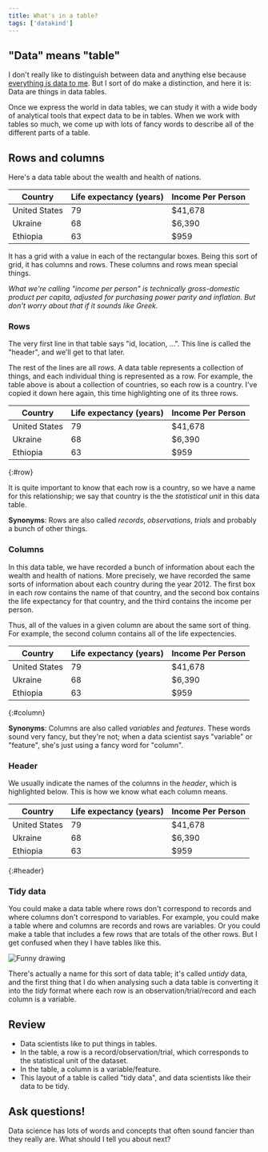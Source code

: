 ```yaml
---
title: What's in a table?
tags: ['datakind']
---
```

<style>
#row tbody tr:nth-of-type(2n),
#column tbody tr td:nth-of-type(2n),
#header thead tr
{
  color: white;
  background-color: rgb(254, 87, 161);
}
</style>

## "Data" means "table"
I don't really like to distinguish between data and anything else
because [everything is data to me](/!/world-data-world). But I sort
of do make a distinction, and here it is: Data are things in data tables.

Once we express the world in data tables, we can study it with a
wide body of analytical tools that expect data to be in tables.
When we work with tables so much, we come up with lots of fancy
words to describe all of the different parts of a table.

## Rows and columns
Here's a data table about the wealth and health of nations.

Country | Life expectancy (years) | Income Per Person
------- | ----------------------- | -----------------
United States                | 79 | $41,678
Ukraine                      | 68 |  $6,390
Ethiopia                     | 63 |    $959

It has a grid with a value in each of the rectangular boxes.
Being this sort of grid, it has columns and rows. These columns
and rows mean special things.

*What we're calling "income per person" is technically gross-domestic product per
capita, adjusted for purchasing power parity and inflation. But don't worry about
that if it sounds like Greek.*

### Rows
The very first line in that table says "id, location, ...".
This line is called the "header", and we'll get to that later.

The rest of the lines are all *rows*.
A data table represents a collection of things, and each individual
thing is represented as a row. For example, the table above is about a
collection of countries, so each row is a country. I've copied it down
here again, this time highlighting one of its three rows.

Country | Life expectancy (years) | Income Per Person
------- | ----------------------- | -----------------
United States                | 79 | $41,678
Ukraine                      | 68 |  $6,390
Ethiopia                     | 63 |    $959
{:#row}

It is quite important to know that each row is a country, so we have a
name for this relationship; we say that country is the the *statistical unit*
in this data table.

**Synonyms**: Rows are also called *records*, *observations*, *trials*
and probably a bunch of other things.

### Columns
In this data table, we have recorded a bunch of information about
each the wealth and health of nations. More precisely, we have recorded
the same sorts of information about each country during the year 2012.
The first box in each row contains the name of that country,
and the second box contains the life expectancy for that country,
and the third contains the income per person.

Thus, all of the values in a given column are about the same sort of thing.
For example, the second column contains all of the life expectencies.

Country | Life expectancy (years) | Income Per Person
------- | ----------------------- | -----------------
United States                | 79 | $41,678
Ukraine                      | 68 |  $6,390
Ethiopia                     | 63 |    $959
{:#column}

**Synonyms**: Columns are also called *variables* and *features*. These words
sound very fancy, but they're not; when a data scientist says "variable" or
"feature", she's just using a fancy word for "column".

### Header
We usually indicate the names of the columns in the *header*, which is
highlighted below. This is how we know what each column means.

Country | Life expectancy (years) | Income Per Person
------- | ----------------------- | -----------------
United States                | 79 | $41,678
Ukraine                      | 68 |  $6,390
Ethiopia                     | 63 |    $959
{:#header}

### Tidy data
You could make a data table where rows don't correspond to records
and where columns don't correspond to variables. For example, you could make
a table where and columns are records and rows are variables. Or you could
make a table that includes a few rows that are totals of the other rows.
But I get confused when they I have tables like this.

![Funny drawing]()

There's actually a name for this sort of data table; it's called *untidy*
data, and the first thing that I do when analysing such a data table is
converting it into the *tidy* format where each row is an observation/trial/record
and each column is a variable.

## Review

* Data scientists like to put things in tables.
* In the table, a row is a record/observation/trial, which corresponds to the
    statistical unit of the dataset.
* In the table, a column is a variable/feature.
* This layout of a table is called "tidy data", and data scientists like their
    data to be tidy.

## Ask questions!

Data science has lots of words and concepts that often sound fancier
than they really are. What should I tell you about next?
